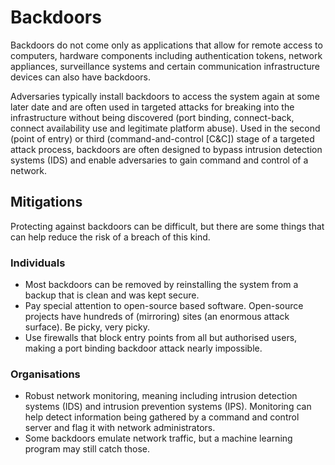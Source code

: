# Backdoors

Backdoors do not come only as applications that allow for remote access to computers, hardware components including authentication tokens, network appliances, surveillance systems and certain communication infrastructure devices can also have backdoors.

Adversaries typically install backdoors to access the system again at some later date and are often used in targeted attacks for breaking into the infrastructure without being discovered (port binding, connect-back, connect availability use and legitimate platform abuse). Used in the second (point of entry) or third (command-and-control [C&C]) stage of a targeted attack process, backdoors are often designed to bypass intrusion detection systems (IDS) and enable adversaries to gain command and control of a network.

## Mitigations

Protecting against backdoors can be difficult, but there are some things that can help reduce the risk of a breach of this kind.

### Individuals
* Most backdoors can be removed by reinstalling the system from a backup that is clean and was kept secure.
* Pay special attention to open-source based software. Open-source projects have hundreds of (mirroring) sites (an enormous attack surface). Be picky, very picky.
* Use firewalls that block entry points from all but authorised users, making a port binding backdoor attack nearly impossible.

### Organisations
* Robust network monitoring, meaning including intrusion detection systems (IDS) and intrusion prevention systems (IPS). Monitoring can help detect information being gathered by a command and control server and flag it with network administrators.
* Some backdoors emulate network traffic, but a machine learning program may still catch those.


